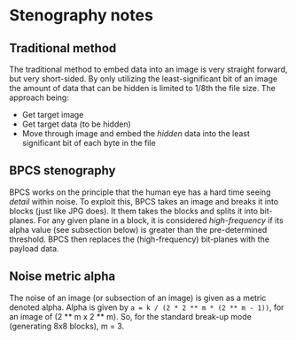 # Stenography notes

## Traditional method

The traditional method to embed data into an image is very straight forward, but very short-sided.
By only utilizing the least-significant bit of an image the amount of data that can be hidden is limited to 1/8th the file size.
The approach being:

* Get target image
* Get target data (to be hidden)
* Move through image and embed the *hidden* data into the least significant bit of each byte in the file

## BPCS stenography

BPCS works on the principle that the human eye has a hard time seeing *detail* within noise.
To exploit this, BPCS takes an image and breaks it into blocks (just like JPG does).
It them takes the blocks and splits it into bit-planes.
For any given plane in a block, it is considered *high-frequency* if its alpha value (see subsection below) is greater 
than the pre-determined threshold.
BPCS then replaces the (high-frequency) bit-planes with the payload data.

## Noise metric alpha

The noise of an image (or subsection of an image) is given as a metric denoted alpha.
Alpha is given by `a = k / (2 * 2 ** m * (2 ** m - 1))`, for an image of (2 ** m x 2 ** m).
So, for the standard break-up mode (generating 8x8 blocks), m = 3.
